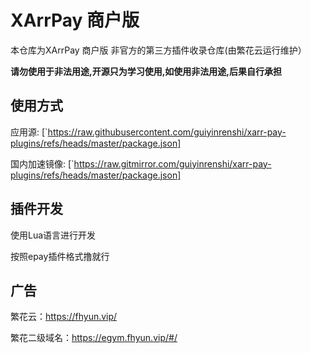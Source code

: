 # XArrPay 商户版

本仓库为XArrPay 商户版 非官方的第三方插件收录仓库(由繁花云运行维护）

**请勿使用于非法用途,开源只为学习使用,如使用非法用途,后果自行承担**


## 使用方式
应用源: [`https://raw.githubusercontent.com/guiyinrenshi/xarr-pay-plugins/refs/heads/master/package.json]

国内加速镜像: [`https://raw.gitmirror.com/guiyinrenshi/xarr-pay-plugins/refs/heads/master/package.json]

## 插件开发

使用Lua语言进行开发

按照epay插件格式撸就行

## 广告

繁花云：https://fhyun.vip/

繁花二级域名：https://egym.fhyun.vip/#/
